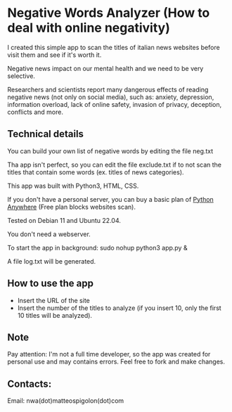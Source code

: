 # Negative Words Analyzer (How to deal with online negativity)

I created this simple app to scan the titles of italian news websites before visit them and see if it's worth it.

Negative news impact on our mental health and we need to be very selective.

Researchers and scientists report many dangerous effects of reading negative news (not only on social media), such as: anxiety, depression, information overload, lack of online safety, invasion of privacy, deception, conflicts and more.

<h2>Technical details</h2>

You can build your own list of negative words by editing the file neg.txt

Tha app isn't perfect, so you can edit the file exclude.txt if to not scan the titles that contain some words (ex. titles of news categories).

This app was built with Python3, HTML, CSS.

If you don't have a personal server, you can buy a basic plan of <a href="https://www.pythonanywhere.com">Python Anywhere</a> (Free plan blocks websites scan).

Tested on Debian 11 and Ubuntu 22.04.

You don't need a webserver.

To start the app in background: sudo nohup python3 app.py &

A file log.txt will be generated.

<h2> How to use the app</h2>

- Insert the URL of the site
- Insert the number of the titles to analyze (if you insert 10, only the first 10 titles will be analyzed).

<h2>Note</h2>

Pay attention: I'm not a full time developer, so the app was created for personal use and may contains errors. Feel free to fork and make changes.

<h2>Contacts:</h2> 

Email: nwa(dot)matteospigolon(dot)com


